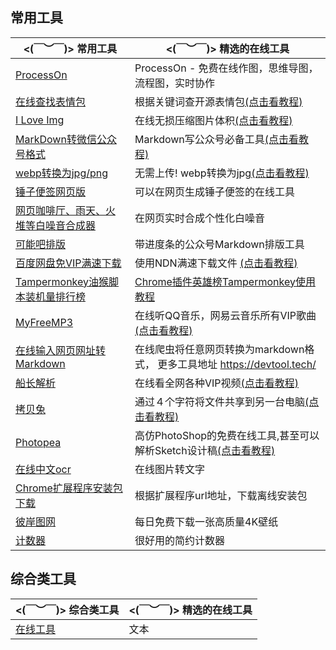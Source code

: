 

## 常用工具


| **<(￣︶￣)> 常用工具**                                      | **<(￣︶￣)> 精选的在线工具**                                |
| ------------------------------------------------------------ | ------------------------------------------------------------ |
| [ProcessOn](https://www.processon.com/)  | ProcessOn - 免费在线作图，思维导图，流程图，实时协作 |
| [在线查找表情包](https://www.v2fy.com/asset/0i/ChineseBQB/)  | 根据关键词查开源表情包[(点击看教程)](https://www.v2fy.com/p/t037-chinesebqb-2020-10-09/) |
| [I Love Img](https://www.iloveimg.com/zh-cn/compress-image)  | 在线无损压缩图片体积[(点击看教程)](https://www.v2fy.com/p/020-iloveimg/) |
| [MarkDown转微信公众号格式](http://mdnice.v2fy.com/)          | Markdown写公众号必备工具[(点击看教程)](https://www.v2fy.com/p/t033-mdnice-2020-09-27/) |
| [webp转换为jpg/png](https://renzhezhilu.gitee.io/webp2jpg-online/) | 无需上传! webp转换为jpg[(点击看教程)](https://www.v2fy.com/p/006-md2wx/) |
| [锤子便签网页版](https://yun.smartisan.com/#/notes)          | 可以在网页生成锤子便签的在线工具                             |
| [网页咖啡厅、雨天、火堆等白噪音合成器](https://neal.fun/ambient-chaos/) | 在网页实时合成个性化白噪音                                   |
| [可能吧排版](https://knb.im/mp/)                             | 带进度条的公众号Markdown排版工具                             |
| [百度网盘免VIP满速下载](https://pan.kdbaidu.com/)            | 使用NDN满速下载文件 [(点击看教程)](https://www.v2fy.com/p/t040-kdbaidu/) |
| [Tampermonkey油猴脚本装机量排行榜](https://greasyfork.org/zh-CN/scripts?sort=total_installs) | [Chrome插件英雄榜Tampermonkey使用教程](https://www.v2fy.com/p/004_tampermonkey/) |
| [MyFreeMP3](http://tool.liumingye.cn/music/)                 | 在线听QQ音乐，网易云音乐所有VIP歌曲[(点击看教程)](https://www.v2fy.com/p/027_liumingye_music/) |
| [在线输入网页网址转Markdown](https://devtool.tech/html-md)   | 在线爬虫将任意网页转换为markdown格式， 更多工具地址 https://devtool.tech/ |
| [船长解析](http://czjx8.com/)                                | 在线看全网各种VIP视频[(点击看教程)](https://www.v2fy.com/p/019-vip-movie/) |
| [拷贝兔](https://cp.anyknew.com/)                            | 通过４个字符将文件共享到另一台电脑[(点击看教程)](https://www.v2fy.com/p/016-copy-tool/) |
| [Photopea](https://www.photopea.com/)                        | 高仿PhotoShop的免费在线工具,甚至可以解析Sketch设计稿[(点击看教程)](https://www.v2fy.com/p/001-photopea/) |
| [在线中文ocr](https://ocr.wdku.net/)                         | 在线图片转文字                                               |
| [Chrome扩展程序安装包下载](https://chrome-extension-downloader.com/) | 根据扩展程序url地址，下载离线安装包                          |
| [彼岸图网](http://pic.netbian.com/)                          | 每日免费下载一张高质量4K壁纸                                 |
| [计数器](https://cn.piliapp.com/counter/)                    | 很好用的简约计数器                                           |


## 综合类工具

| **<(￣︶￣)> 综合类工具**                                      | **<(￣︶￣)> 精选的在线工具**                                |
| ------------------------------------------------------------ | ------------------------------------------------------------ |
| [在线工具](https://tool.lu/)  | 文本|文档|图像|音频|视频|开发|运维 |

